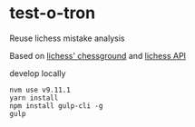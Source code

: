 # test-o-tron
Reuse lichess mistake analysis

Based on [lichess' chessground](https://github.com/ornicar/chessground-examples) and [lichess API](https://lichess.org/api)


develop locally

```
nvm use v9.11.1
yarn install
npm install gulp-cli -g
gulp 
```


